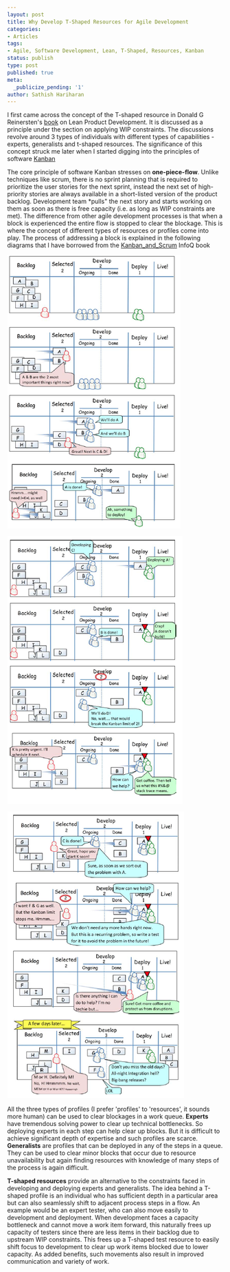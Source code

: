 ```yaml
---
layout: post
title: Why Develop T-Shaped Resources for Agile Development
categories:
- Articles
tags:
- Agile, Software Development, Lean, T-Shaped, Resources, Kanban
status: publish
type: post
published: true 
meta:
  _publicize_pending: '1'
author: Sathish Hariharan
---
```


I first came across the concept of the T-shaped resource in Donald G Reinersten's [book](http://www.leanproductflow.com/)
on Lean Product Development. It is discussed as a principle under the section on applying WIP constraints. The discussions
revolve around 3 types of individuals with different types of capabilities - experts, generalists and t-shaped resources. The significance
of this concept struck me later when I started digging into the principles of software [Kanban](http://kanbanblog.com/explained/)

The core principle of software Kanban stresses on **one-piece-flow**. Unlike techniques like scrum, there is
no sprint planning that is required to prioritize the user stories for the next sprint, instead the next set of
high-priority stories are always available in a short-listed version of the product backlog. Development team *pulls" the
next story and starts working on them as soon as there is free capacity (i.e. as long as WIP constraints are met). The difference
from other agile development processes is that when a block is experienced the entire flow is stopped to clear the blockage. This
is where the concept of different types of resources or profiles come into play. The process of addressing a block is explained in
the following diagrams that I have borrowed from the [Kanban_and_Scrum](http://www.crisp.se/henrik.kniberg/Kanban-vs-Scrum.pdf) InfoQ book

![Kanban 1](/images/Scrum_vs_Kanban1.png)

![Kanban 2](/images/Scrum_vs_Kanban2.png)

![Kanban 3](/images/Scrum_vs_Kanban3.png)

All the three types of profiles (I prefer 'profiles' to 'resources', it sounds more human) can be used to clear blockages in a
work queue. **Experts** have tremendous solving power to clear up technical bottlenecks. So deploying experts in each step can help
clear up blocks. But it is difficult to achieve significant depth of expertise and such profiles are scarce. **Generalists** are
profiles that can be deployed in any of the steps in a queue. They can be used to clear minor blocks that occur due to resource
unavailability but again finding resources with knowledge of many steps of the process is again difficult.

**T-shaped resources** provide an alternative to the constraints faced in developing and deploying experts and generalists. The idea
behind a T-shaped profile is an individual who has sufficient depth in a particular area but can also seamlessly shift to adjacent
process steps in a flow. An example would be an expert tester, who can also move easily to development and deployment. When development
faces a capacity bottleneck and cannot move a work item forward, this naturally frees up capacity of testers since there are less
items in their backlog due to upstream WIP constraints. This frees up a T-shaped test resource to easily shift focus to development to clear up
work items blocked due to lower capacity. As added benefits, such movements also result in improved communication and variety of work.